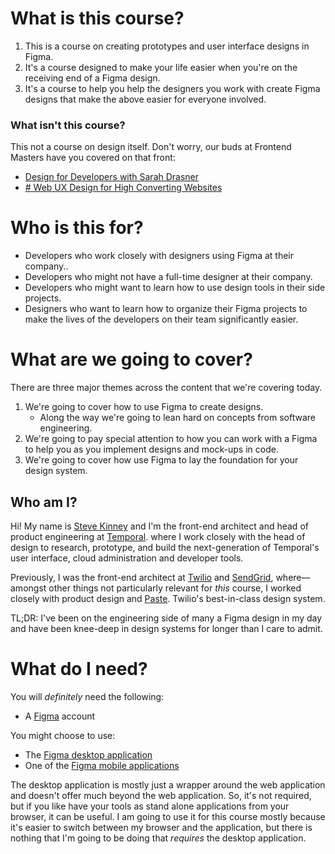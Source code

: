 # What is this course?

1. This is a course on creating prototypes and user interface designs in Figma.
1. It's a course designed to make your life easier when you're on the receiving end of a Figma design.
1. It's a course to help you help the designers you work with create Figma designs that make the above easier for everyone involved.

### What isn't this course?

This not a course on design itself. Don't worry, our buds at Frontend Masters have you covered on that front:

* [Design for Developers with Sarah Drasner](https://frontendmasters.com/courses/design-for-developers/)
* [\# Web UX Design for High Converting Websites](https://frontendmasters.com/courses/ux-design-principles/)

# Who is this for?

* Developers who work closely with designers using Figma at their company..
* Developers who might not have a full-time designer at their company.
* Developers who might want to learn how to use design tools in their side projects.
* Designers who want to learn how to organize their Figma projects to make the lives of the developers on their team significantly easier.

# What are we going to cover?

There are three major themes across the content that we're covering today.

1. We're going to cover how to use Figma to create designs.
   * Along the way we're going to lean hard on concepts from software engineering.
1. We're going to pay special attention to how you can work with a Figma to help you as you implement designs and mock-ups in code.
1. We're going to cover how use Figma to lay the foundation for your design system.

## Who am I?

Hi! My name is [Steve Kinney](https://stevekinney) and I'm the front-end architect and head of product engineering at [Temporal](https://temporal.io). where I work closely with the head of design to research, prototype, and build the next-generation of Temporal's user interface, cloud administration and developer tools.

Previously, I was the front-end architect at [Twilio](https://twilio.com) and [SendGrid](https://sendgrid), where—amongst other things not particularly relevant for *this* course, I worked closely with product design and [Paste](https://paste.twilio.design). Twilio's best-in-class design system.

TL;DR: I've been on the engineering side of many a Figma design in my day and have been knee-deep in design systems for longer than I care to admit.

# What do I need?

You will *definitely* need the following:

* A [Figma](https://figma.com) account

You might choose to use:

* The [Figma desktop application](https://www.figma.com/downloads/)
* One of the [Figma mobile applications](https://www.figma.com/downloads/)

The desktop application is mostly just a wrapper around the web application and doesn't offer much beyond the web application. So, it's not required, but if you like have your tools as stand alone applications from your browser, it can be useful. I am going to use it for this course mostly because it's easier to switch between my browser and the application, but there is nothing that I'm going to be doing that *requires* the desktop application.
